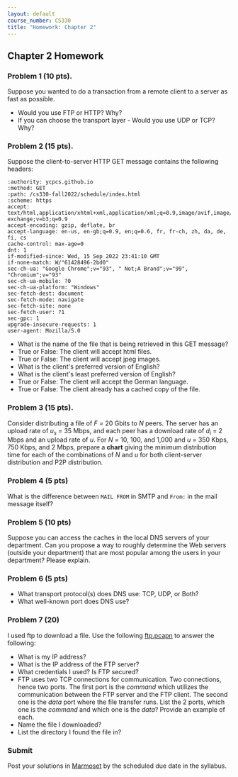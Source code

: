 ```yaml
---
layout: default
course_number: CS330
title: "Homework: Chapter 2"
---
```

## Chapter 2 Homework

### Problem 1 (10 pts).
Suppose you wanted to do a transaction from a remote client to a server as fast as possible.  
  - Would you use FTP or HTTP? Why?
  - If you can choose the transport layer - Would you use UDP or TCP? Why?

### Problem 2 (15 pts).
Suppose the client-to-server HTTP GET message contains the following headers:
```
:authority: ycpcs.github.io
:method: GET
:path: /cs330-fall2022/schedule/index.html
:scheme: https
accept: text/html,application/xhtml+xml,application/xml;q=0.9,image/avif,image/webp,image/apng,*/*;q=0.8,application/signed-exchange;v=b3;q=0.9
accept-encoding: gzip, deflate, br
accept-language: en-us, en-gb;q=0.9, en;q=0.6, fr, fr-ch, zh, da, de, fi, cs
cache-control: max-age=0
dnt: 1
if-modified-since: Wed, 15 Sep 2022 23:41:10 GMT
if-none-match: W/"61428496-2bd0"
sec-ch-ua: "Google Chrome";v="93", " Not;A Brand";v="99", "Chromium";v="93"
sec-ch-ua-mobile: ?0
sec-ch-ua-platform: "Windows"
sec-fetch-dest: document
sec-fetch-mode: navigate
sec-fetch-site: none
sec-fetch-user: ?1
sec-gpc: 1
upgrade-insecure-requests: 1
user-agent: Mozilla/5.0
```
  - What is the name of the file that is being retrieved in this GET message?
  - True or False: The client will accept html files.
  - True or False: The client will accept jpeg images.
  - What is the client's preferred version of English?
  - What is the client's least preferred version of English?
  - True or False: The client will accept the German language.
  - True or False: The client already has a cached copy of the file.

### Problem 3 (15 pts).
Consider distributing a file of _F =_ 20 Gbits to _N_ peers. The server has an upload rate of _u<sub>s</sub>_ = 35 Mbps, and each peer has a download rate of _d<sub>i</sub>_ = 2 Mbps and an upload rate of _u_.
For _N_ = 10, 100, and 1,000 and _u_ = 350 Kbps, 750 Kbps, and 2 Mbps, prepare a **chart** giving the minimum distribution time for each of the combinations of _N_ and _u_ for both client-server distribution and P2P distribution.

### Problem 4 (5 pts)
What is the difference between ```MAIL FROM``` in SMTP and ```From:``` in the mail message itself?

### Problem 5 (10 pts)
Suppose you can access the caches in the local DNS servers of your department. Can you propose a way to roughly determine the Web servers (outside your department) that are most popular among the users in your department? Please explain.

### Problem 6 (5 pts)
  - What transport protocol(s) does DNS use: TCP, UDP, or Both?
  - What well-known port does DNS use?

### Problem 7 (20)
I used ftp to download a file. Use the following [ftp.pcapn](../schedule/files/ftp.pcapng) to answer the following:
  - What is my IP address?
  - What is the IP address of the FTP server?
  - What credentials I used? Is FTP secured?
  - FTP uses two TCP connections for communication. Two connections, hence two ports. The first port is the _command_ which utilizes the communication between the FTP server and the FTP client. The second one is the _data_ port where the file transfer runs. List the 2 ports, which one is the  _command_  and which one is the _data_? Provide an example of each.
  - Name the file I downloaded?
  - List the directory I found the file in?


### Submit

Post your solutions in [Marmoset](https://cs.ycp.edu/marmoset) by the scheduled due date in the syllabus.
